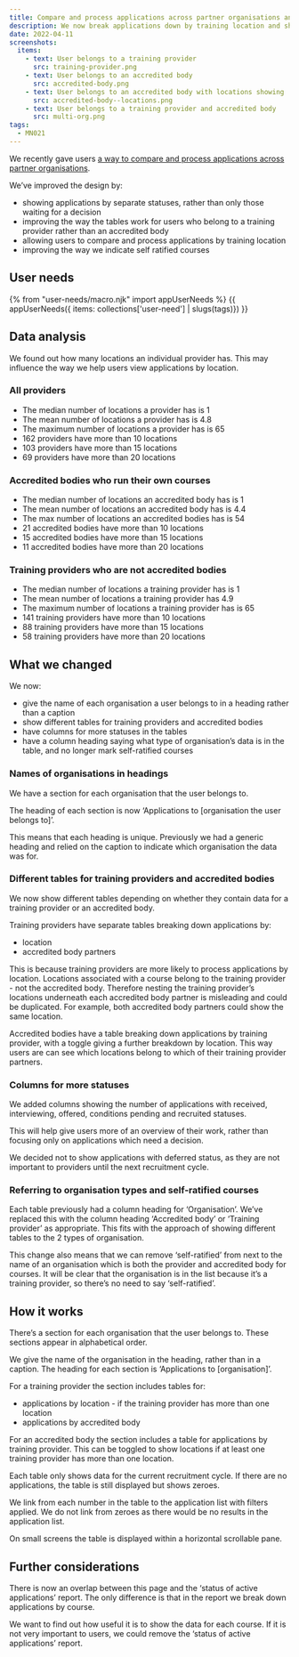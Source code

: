 ```yaml
---
title: Compare and process applications across partner organisations and training locations (iteration 2)
description: We now break applications down by training location and show additional statuses.
date: 2022-04-11
screenshots:
  items:
    - text: User belongs to a training provider
      src: training-provider.png
    - text: User belongs to an accredited body
      src: accredited-body.png
    - text: User belongs to an accredited body with locations showing
      src: accredited-body--locations.png
    - text: User belongs to a training provider and accredited body
      src: multi-org.png
tags:
  - MN021
---
```


We recently gave users [a way to compare and process applications across partner organisations](/manage-teacher-training-applications/helping-users-compare-and-process-applications-across-partner-organisations/).

We’ve improved the design by:

- showing applications by separate statuses, rather than only those waiting for a decision
- improving the way the tables work for users who belong to a training provider rather than an accredited body
- allowing users to compare and process applications by training location
- improving the way we indicate self ratified courses

## User needs

{% from "user-needs/macro.njk" import appUserNeeds %}
{{ appUserNeeds({ items: collections['user-need'] | slugs(tags)}) }}

## Data analysis

We found out how many locations an individual provider has. This may influence the way we help users view applications by location.

### All providers

- The median number of locations a provider has is 1
- The mean number of locations a provider has is 4.8
- The maximum number of locations a provider has is 65
- 162 providers have more than 10 locations
- 103 providers have more than 15 locations
- 69 providers have more than 20 locations

### Accredited bodies who run their own courses

- The median number of locations an accredited body has is 1
- The mean number of locations an accredited body has is 4.4
- The max number of locations an accredited bodies has is 54
- 21 accredited bodies have more than 10 locations
- 15 accredited bodies have more than 15 locations
- 11 accredited bodies have more than 20 locations

### Training providers who are not accredited bodies

- The median number of locations a training provider has is 1
- The mean number of locations a training provider has 4.9
- The maximum number of locations a training provider has is 65
- 141 training providers have more than 10 locations
- 88 training providers have more than 15 locations
- 58 training providers have more than 20 locations

## What we changed

We now:

- give the name of each organisation a user belongs to in a heading rather than a caption
- show different tables for training providers and accredited bodies
- have columns for more statuses in the tables
- have a column heading saying what type of organisation’s data is in the table, and no longer mark self-ratified courses

### Names of organisations in headings

We have a section for each organisation that the user belongs to.

The heading of each section is now ‘Applications to [organisation the user belongs to]’.

This means that each heading is unique. Previously we had a generic heading and relied on the caption to indicate which organisation the data was for.

### Different tables for training providers and accredited bodies

We now show different tables depending on whether they contain data for a training provider or an accredited body.

Training providers have separate tables breaking down applications by:

- location
- accredited body partners

This is because training providers are more likely to process applications by location. Locations associated with a course belong to the training provider - not the accredited body. Therefore nesting the training provider’s locations underneath each accredited body partner is misleading and could be duplicated. For example, both accredited body partners could show the same location.

Accredited bodies have a table breaking down applications by training provider, with a toggle giving a further breakdown by location. This way users are can see which locations belong to which of their training provider partners.

### Columns for more statuses

We added columns showing the number of applications with received, interviewing, offered, conditions pending and recruited statuses.

This will help give users more of an overview of their work, rather than focusing only on applications which need a decision.

We decided not to show applications with deferred status, as they are not important to providers until the next recruitment cycle.

### Referring to organisation types and self-ratified courses

Each table previously had a column heading for ‘Organisation’. We’ve replaced this with the column heading ‘Accredited body’ or ‘Training provider’ as appropriate. This fits with the approach of showing different tables to the 2 types of organisation.

This change also means that we can remove ‘self-ratified’ from next to the name of an organisation which is both the provider and accredited body for courses. It will be clear that the organisation is in the list because it’s a training provider, so there’s no need to say ‘self-ratified’.

## How it works

There’s a section for each organisation that the user belongs to. These sections appear in alphabetical order.

We give the name of the organisation in the heading, rather than in a caption. The heading for each section is ‘Applications to [organisation]’.

For a training provider the section includes tables for:

- applications by location - if the training provider has more than one location
- applications by accredited body

For an accredited body the section includes a table for applications by training provider. This can be toggled to show locations if at least one training provider has more than one location.

Each table only shows data for the current recruitment cycle. If there are no applications, the table is still displayed but shows zeroes.

We link from each number in the table to the application list with filters applied. We do not link from zeroes as there would be no results in the application list.

On small screens the table is displayed within a horizontal scrollable pane.

## Further considerations

There is now an overlap between this page and the ‘status of active applications’ report. The only difference is that in the report we break down applications by course.

We want to find out how useful it is to show the data for each course. If it is not very important to users, we could remove the ‘status of active applications’ report.
